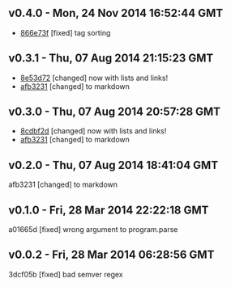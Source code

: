 v0.4.0 - Mon, 24 Nov 2014 16:52:44 GMT
--------------------------------------

- [866e73f](../../commits/866e73f) [fixed] tag sorting


v0.3.1 - Thu, 07 Aug 2014 21:15:23 GMT
--------------------------------------

- [8e53d72](../../commits/8e53d72) [changed] now with lists and links!
- [afb3231](../../commits/afb3231) [changed] to markdown


v0.3.0 - Thu, 07 Aug 2014 20:57:28 GMT
--------------------------------------

- [8cdbf2d](../../commits/8cdbf2d) [changed] now with lists and links!
- [afb3231](../../commits/afb3231) [changed] to markdown


v0.2.0 - Thu, 07 Aug 2014 18:41:04 GMT
--------------------------------------

afb3231 [changed] to markdown


v0.1.0 - Fri, 28 Mar 2014 22:22:18 GMT
--------------------------------------

a01665d [fixed] wrong argument to program.parse


v0.0.2 - Fri, 28 Mar 2014 06:28:56 GMT
--------------------------------------

3dcf05b [fixed] bad semver regex

